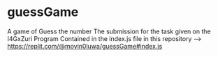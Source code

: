 # guessGame
A game of Guess the number
The submission for the task given on the I4GxZuri Program
Contained in the index.js file in this repository --> https://replit.com/@moyin0luwa/guessGame#index.js
